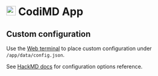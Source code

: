 # <img src="/documentation/img/codimd-logo.png" width="25px"> CodiMD App

## Custom configuration

Use the [Web terminal](/documentation/apps#web-terminal)
to place custom configuration under `/app/data/config.json`.

See [HackMD docs](https://github.com/hackmdio/codimd/wiki/Configuration-Files-and-Application-Settings)
for configuration options reference.

